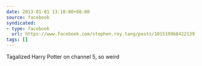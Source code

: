 ```yaml
---
date: 2013-01-01 13:10:00+08:00
source: facebook
syndicated:
- type: facebook
  url: https://www.facebook.com/stephen.roy.tang/posts/10151996842213912
tags: []
---
```


Tagalized Harry Potter on channel 5, so weird